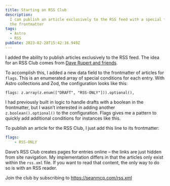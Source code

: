 ```yaml
---
title: Starting an RSS Club
description:
  I can publish an article exclusively to the RSS feed with a special flag in
  the frontmatter
tags:
  - Astro
  - RSS
pubDate: 2023-02-28T15:42:16.949Z
---
```


I added the ability to publish articles exclusively to the RSS feed. The idea
for an RSS Club comes from
[Dave Rupert and friends](https://daverupert.com/rss-club/).

To accomplish this, I added a new data field to the frontmatter of articles for
`flags`. This is an enumerated array of special conditions for each entry. With
Astro collections and Zod, the configuration looks like this:

```tsx
flags: z.array(z.enum(["DRAFT", "RSS-ONLY"])).optional(),
```

I had previously built in logic to handle drafts with a boolean in the
frontmatter, but I wasn’t interested in adding another `z.boolean().optional()`
to the configuration. Flags gives me a pattern to quickly add additional
conditions for instances like this.

To publish an article for the RSS Club, I just add this line to its frontmatter:

```yaml
flags:
    - RSS-ONLY
```

Dave’s RSS Club creates pages for entries online – the links are just hidden
from site navigation. My implementation differs in that the articles only exist
within the `rss.xml` file. If you want to read that content, the only way to do
so is with an RSS reader.

Join the club by subscribing to https://seanmcp.com/rss.xml
